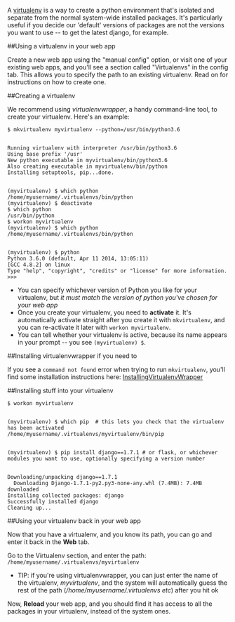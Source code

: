
<!--
.. title: How to use a virtualenv in your web app (to get newer versions of django, flask etc)
.. slug: Virtualenvs
.. date: 2015-05-13 14:35:28 UTC+01:00
.. tags:
.. category:
.. link:
.. description:
.. type: text
-->



A [virtualenv](https://virtualenv.pypa.io/en/latest/) is a way to create a python environment that's isolated and separate from the normal system-wide installed packages. It's particularly useful if you decide our 'default' versions of packages are not the versions you want to use -- to get the latest django, for example.


##Using a virtualenv in your web app


Create a new web app using the "manual config" option, or visit one of your existing web apps, and you'll see a section called "Virtualenvs" in the config tab. This allows you to specify the path to an existing virtualenv. Read on for instructions on how to create one.


##Creating a virtualenv


We recommend using *virtualenvwrapper*, a handy command-line tool, to create your virtualenv. Here's an example:

    $ mkvirtualenv myvirtualenv --python=/usr/bin/python3.6


    Running virtualenv with interpreter /usr/bin/python3.6
    Using base prefix '/usr'
    New python executable in myvirtualenv/bin/python3.6
    Also creating executable in myvirtualenv/bin/python
    Installing setuptools, pip...done.


    (myvirtualenv) $ which python
    /home/myusername/.virtualenvs/bin/python
    (myvirtualenv) $ deactivate
    $ which python
    /usr/bin/python
    $ workon myvirtualenv
    (myvirtualenv) $ which python
    /home/myusername/.virtualenvs/bin/python


    (myvirtualenv) $ python
    Python 3.6.0 (default, Apr 11 2014, 13:05:11)
    [GCC 4.8.2] on linux
    Type "help", "copyright", "credits" or "license" for more information.
    >>>


  * You can specify whichever version of Python you like for your virtualenv, but *it must match the version of python you've chosen for your web app*
  * Once you create your virtualenv, you need to **activate** it. It's automatically activate straight after you create it with `mkvirtualenv`, and you can re-activate it later with `workon myvirtualenv`.
  * You can tell whether your virtualenv is active, because its name appears in your prompt -- you see `(myvirtualenv) $`.


##Installing virtualenvwrapper if you need to


If you see a `command not found` error when trying to run `mkvirtualenv`, you'll find some installation instructions here: [InstallingVirtualenvWrapper](/pages/InstallingVirtualenvWrapper)


##Installing stuff into your virtualenv


    $ workon myvirtualenv


    (myvirtualenv) $ which pip  # this lets you check that the virtualenv has been activated
    /home/myusername/.virtualenvs/myvirtualenv/bin/pip


    (myvirtualenv) $ pip install django==1.7.1 # or flask, or whichever modules you want to use, optionally specifying a version number


    Downloading/unpacking django==1.7.1
      Downloading Django-1.7.1-py2.py3-none-any.whl (7.4MB): 7.4MB downloaded
    Installing collected packages: django
    Successfully installed django
    Cleaning up...



##Using your virtualenv back in your web app


Now that you have a virtualenv, and you know its path, you can go and enter it back in the **Web** tab.

Go to the Virtualenv section, and enter the path: `/home/myusername/.virtualenvs/myvirtualenv`

  * TIP: if you're using virtualenvwrapper, you can just enter the name of the virtualenv, *myvirtualenv*, and the system will automatically guess the rest of the path (*/home/myusername/.virtualenvs etc*) after you hit ok

Now, **Reload** your web app, and you should find it has access to all the packages in your virtualenv, instead of the system ones.
